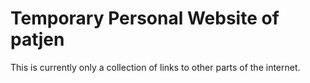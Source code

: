 # Temporary Personal Website of patjen

This is currently only a collection of links to other parts of the internet.
